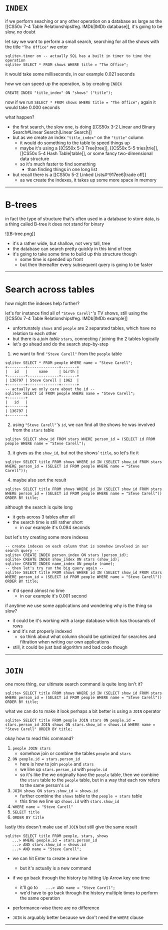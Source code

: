 # `INDEX`

if we perform seaching or any other operation on a database as large as the [[CS50x 7-4 Table Relationships#eg. IMDb|IMDb database]], it's going to be slow, no doubt

let say we want to perform a small search, searching for all the shows with the title `"The Office"`
we enter
```sqlite
sqlite>.timer on -- actually SQL has a built in timer to time the operation
sqlite> SELECT * FROM shows WHERE title = "The Office";
```
it would take some milliseconds, in our example 0.021 seconds

how we can speed up the operation, is by creating `INDEX`
```sqlite
CREATE INDEX "title_index" ON "shows" ("title");
```

now if we run `SELECT * FROM shows WHERE title = "The Office";` again
it would take 0.000 seconds

what happen?
* the first search, the slow one, is doing [[CS50x 3-2 Linear and Binary Search#Linear Search|Linear Search]]
* but as we create an index `"title_index"` on the `"title"` column
	* it would do something to the table to speed things up
	* maybe it's using a [[CS50x 5-3 Tree|tree]], [[CS50x 5-5 tries|trie]], [[CS50x 5-4 Hash Table|table]], or some fancy two-dimensional data structure
	* so it's much faster to find something
		* than finding things in one long list
* but recall there is a [[CS50x 5-2 Linked Lists#^917ee6|trade off]]
	* as we create the indexes, it takes up some more space in memory
___

# B-trees
in fact the type of structure that's often used in a database to store data, is a thing called B-tree
it does not stand for binary

![[B-tree.png]]
* it's a rather wide, but shallow, not very tall, tree
* the database can search pretty quickly in this kind of tree
* it's going to take some time to build up this structure though
	* some time is spended up front
	* but then thereafter every subsequent query is going to be faster
___

# Search across tables
how might the indexes help further?

let's for instance find all of `"Steve Carell"`'s TV shows, still using the [[CS50x 7-4 Table Relationships#eg. IMDb|IMDb example]]
* unfortunately `shows` and `people` are 2 separated tables, which have no relation to each other
* but there is a *join table* `stars`, connecting / joining the 2 tables logically
* let's go ahead and do the search step-by-step

1. we want to find `"Steve Carell"` from the `people` table
```sqlite
sqlite> SELECT * FROM people WHERE name = "Steve Carell";
+--------+--------------+-------+
|   id   |     name     | birth |
+--------+--------------+-------+
| 136797 | Steve Carell | 1962  |
+--------+--------------+-------+
-- actually we only care about the id --
sqlite> SELECT id FROM people WHERE name = "Steve Carell";
+--------+
|   id   |
+--------+
| 136797 |
+--------+
```

2. using `"Steve Carell"`'s `id`, we can find all the shows he was involved from the `stars` table
```sqlite
sqlite> SELECT show_id FROM stars WHERE person_id = (SELECT id FROM people WHERE name = "Steve Carell");
```

3. it gives us the `show_id`, but not the shows' `title`, so let's fix it
```sqlite
sqlite> SELECT title FROM shows WHERE id IN (SELECT show_id FROM stars WHERE person_id = (SELECT id FROM people WHERE name = "Steve Carell"));
```

4. maybe also sort the result
```sqlite
sqlite> SELECT title FROM shows WHERE id IN (SELECT show_id FROM stars WHERE person_id = (SELECT id FROM people WHERE name = "Steve Carell")) ORDER BY title;
```

although the search is quite long
* it gets across 3 tables after all
* the search time is still rather short
	* in our example it's 0.094 seconds

but let's try creating some more indexes
```sqlite
-- create indexes on each column that is somehow involved in our search query --
sqlite> CREATE INDEX person_index ON stars (person_id);
sqlite> CREATE INDEX show_index ON stars (show_id);
sqlite> CREATE INDEX name_index ON people (name);
-- then let's try run the big query again --
sqlite> SELECT title FROM shows WHERE id IN (SELECT show_id FROM stars WHERE person_id = (SELECT id FROM people WHERE name = "Steve Carell")) ORDER BY title;
```
* it'd spend almost no time
	* in our example it's 0.001 second

if anytime we use some applications and wondering why is the thing so slow?
* it could be it's working with a large database which has thousands of rows
* and it's not properly indexed
	* so think about what column should be optimized for searches and filtration when writing our own applications
* still, it could be just bad algorithm and bad code though
___

# `JOIN`

one more thing,
our ultimate search command is quite long isn't it?
```sqlite
sqlite> SELECT title FROM shows WHERE id IN (SELECT show_id FROM stars WHERE person_id = (SELECT id FROM people WHERE name = "Steve Carell")) ORDER BY title;
```

what we can do to make it look perhaps a bit better is using a `JOIN` operator
```sqlite
sqlite> SELECT title FROM people JOIN stars ON people.id = stars.person_id JOIN shows ON stars.show_id = shows.id WHERE name = "Steve Carell" ORDER BY title;
```

okay how to read this command?
1. `people JOIN stars`
	* somehow join or combine the tables `people` and `stars`
2. `ON people.id = stars.person_id`
	* here is how to join `people` and `stars`
	* we line up `stars.person_id` with `people.id`
	* so it's like the we originally have the `people` table, then we combine the `stars` table to the `people` table, but in a way that each row refers to the same person's `id`
3. `JOIN shows ON stars.show_id = shows.id`
	* further combine the `shows` table to the `people + stars` table
	* this time we line up `shows.id` with `stars.show_id`
4. `WHERE name = "Steve Carell"`
5. `SELECT title`
6. `ORDER BY title`

lastly this doesn't make use of `JOIN` but still give the same result
```sqlite
sqlite> SELECT title FROM people, stars, shows
   ...> WHERE people.id = stars.person_id
   ...> AND stars.show_id = shows.id
   ...> AND name = "Steve Carell";
```
* we can hit Enter to create a new line
	* but it's actually is a new command
* if we go back through the history by hitting Up Arrow key one time
	* it'll go to `   ...> AND name = "Steve Carell";`
	* we'd have to go back through the history multiple times to perform the same operation

* performance-wise there are no difference
* `JOIN` is arguably better because we don't need the `WHERE` clause
___

